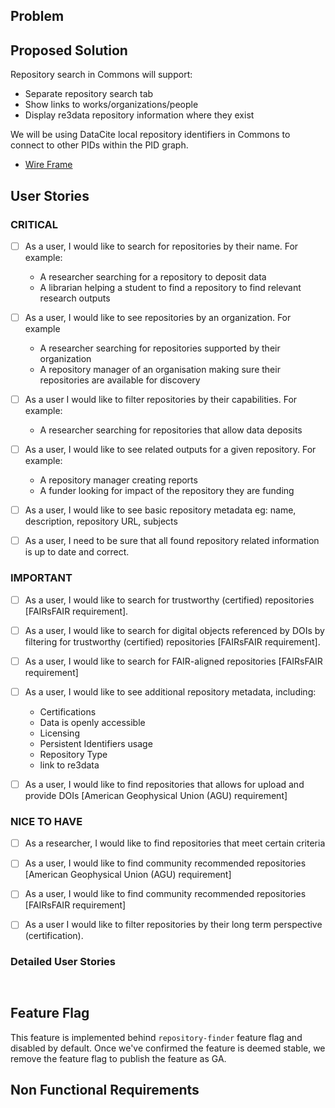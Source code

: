 
## Problem


## Proposed Solution 

Repository search in Commons will support:
- Separate repository search tab
- Show links to works/organizations/people
- Display re3data repository information where they exist

We will be using DataCite local repository identifiers in Commons to connect to other PIDs within the PID graph.


- [Wire Frame](https://www.figma.com/proto/8xRL8uhipz0UYNePwfizHy/Repository-Search?node-id=2%3A5707&scaling=min-zoom )

## User Stories

### CRITICAL

- [ ] As a user, I would like to search for repositories by their name. For example: 
  - A researcher searching for a repository to deposit data
  - A librarian helping a student to find a repository to find relevant research outputs
- [ ] As a user, I would like to see repositories by an organization. For example 
  - A researcher searching for repositories supported by their organization 
  - A repository manager of an organisation making sure their repositories are available for discovery 
- [ ] As a user I would like to filter repositories by their capabilities. For example:
  - A researcher searching for repositories that allow data deposits
- [ ] As a user, I would like to see related outputs for a given repository. For example:
  - A repository manager creating reports
  - A funder looking for impact of the repository they are funding
- [ ] As a user, I would like to see basic repository metadata eg: name, description, repository URL, subjects
- [ ] As a user, I need to be sure that all found repository related information is up to date and correct.


### IMPORTANT

- [ ] As a user, I would like to search for trustworthy (certified) repositories [FAIRsFAIR requirement].
- [ ] As a user, I would like to search for digital objects referenced by DOIs by filtering for trustworthy (certified) repositories [FAIRsFAIR requirement].
- [ ] As a user, I would like to search for FAIR-aligned repositories [FAIRsFAIR requirement]
- [ ] As a user, I would like to see additional repository metadata, including:
  - Certifications
  - Data is openly accessible
  - Licensing
  - Persistent Identifiers usage
  - Repository Type
  - link to re3data
- [ ] As a user, I would like to find repositories that allows for upload and provide DOIs [American Geophysical Union (AGU) requirement]


### NICE TO HAVE

- [ ] As a researcher, I would like to find repositories that meet certain criteria
- [ ] As a user, I would like to find community recommended repositories [American Geophysical Union (AGU) requirement]
- [ ] As a user, I would like to find community recommended repositories [FAIRsFAIR requirement]
- [ ] As a user I would like to filter repositories by their long term perspective (certification).



### Detailed User Stories

```cucumber


```

## Feature Flag

This feature is implemented behind `repository-finder` feature flag and disabled by default.
Once we've confirmed the feature is deemed stable, we remove the feature flag to publish the feature as GA.

## Non Functional Requirements

